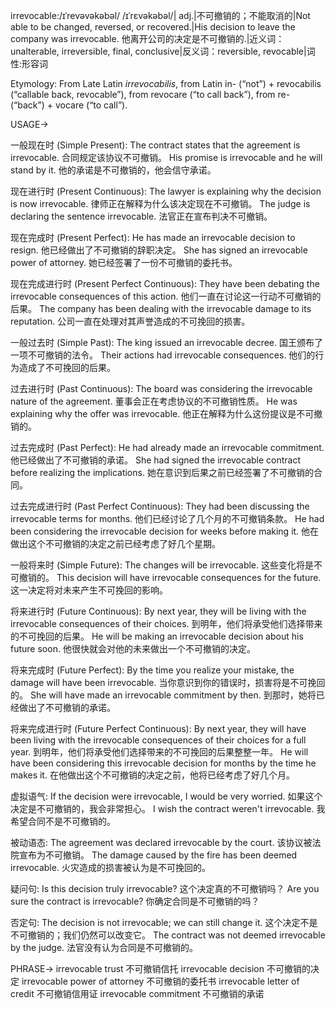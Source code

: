 irrevocable:/ɪˈrevəvəkəbəl/ /ɪˈrɛvəkəbəl/| adj.|不可撤销的；不能取消的|Not able to be changed, reversed, or recovered.|His decision to leave the company was irrevocable. 他离开公司的决定是不可撤销的.|近义词：unalterable, irreversible, final, conclusive|反义词：reversible, revocable|词性:形容词

Etymology:
From Late Latin *irrevocabilis*, from Latin in- (“not”) + revocabilis (“callable back, revocable”), from revocare (“to call back”), from re- (“back”) + vocare (“to call”).

USAGE->

一般现在时 (Simple Present):
The contract states that the agreement is irrevocable.  合同规定该协议不可撤销。
His promise is irrevocable and he will stand by it. 他的承诺是不可撤销的，他会信守承诺。

现在进行时 (Present Continuous):
The lawyer is explaining why the decision is now irrevocable. 律师正在解释为什么该决定现在不可撤销。
The judge is declaring the sentence irrevocable. 法官正在宣布判决不可撤销。


现在完成时 (Present Perfect):
He has made an irrevocable decision to resign. 他已经做出了不可撤销的辞职决定。
She has signed an irrevocable power of attorney. 她已经签署了一份不可撤销的委托书。

现在完成进行时 (Present Perfect Continuous):
They have been debating the irrevocable consequences of this action. 他们一直在讨论这一行动不可撤销的后果。
The company has been dealing with the irrevocable damage to its reputation. 公司一直在处理对其声誉造成的不可挽回的损害。


一般过去时 (Simple Past):
The king issued an irrevocable decree. 国王颁布了一项不可撤销的法令。
Their actions had irrevocable consequences. 他们的行为造成了不可挽回的后果。

过去进行时 (Past Continuous):
The board was considering the irrevocable nature of the agreement. 董事会正在考虑协议的不可撤销性质。
He was explaining why the offer was irrevocable. 他正在解释为什么这份提议是不可撤销的。


过去完成时 (Past Perfect):
He had already made an irrevocable commitment. 他已经做出了不可撤销的承诺。
She had signed the irrevocable contract before realizing the implications.  她在意识到后果之前已经签署了不可撤销的合同。

过去完成进行时 (Past Perfect Continuous):
They had been discussing the irrevocable terms for months. 他们已经讨论了几个月的不可撤销条款。
He had been considering the irrevocable decision for weeks before making it.  他在做出这个不可撤销的决定之前已经考虑了好几个星期。


一般将来时 (Simple Future):
The changes will be irrevocable. 这些变化将是不可撤销的。
This decision will have irrevocable consequences for the future.  这一决定将对未来产生不可挽回的影响。


将来进行时 (Future Continuous):
By next year, they will be living with the irrevocable consequences of their choices. 到明年，他们将承受他们选择带来的不可挽回的后果。
He will be making an irrevocable decision about his future soon. 他很快就会对他的未来做出一个不可撤销的决定。


将来完成时 (Future Perfect):
By the time you realize your mistake, the damage will have been irrevocable. 当你意识到你的错误时，损害将是不可挽回的。
She will have made an irrevocable commitment by then. 到那时，她将已经做出了不可撤销的承诺。



将来完成进行时 (Future Perfect Continuous):
By next year, they will have been living with the irrevocable consequences of their choices for a full year. 到明年，他们将承受他们选择带来的不可挽回的后果整整一年。
He will have been considering this irrevocable decision for months by the time he makes it.  在他做出这个不可撤销的决定之前，他将已经考虑了好几个月。



虚拟语气:
If the decision were irrevocable, I would be very worried. 如果这个决定是不可撤销的，我会非常担心。
I wish the contract weren't irrevocable. 我希望合同不是不可撤销的。


被动语态:
The agreement was declared irrevocable by the court. 该协议被法院宣布为不可撤销。
The damage caused by the fire has been deemed irrevocable. 火灾造成的损害被认为是不可挽回的。


疑问句:
Is this decision truly irrevocable? 这个决定真的不可撤销吗？
Are you sure the contract is irrevocable? 你确定合同是不可撤销的吗？


否定句:
The decision is not irrevocable; we can still change it. 这个决定不是不可撤销的；我们仍然可以改变它。
The contract was not deemed irrevocable by the judge. 法官没有认为合同是不可撤销的。


PHRASE->
irrevocable trust  不可撤销信托
irrevocable decision  不可撤销的决定
irrevocable power of attorney  不可撤销的委托书
irrevocable letter of credit  不可撤销信用证
irrevocable commitment  不可撤销的承诺
